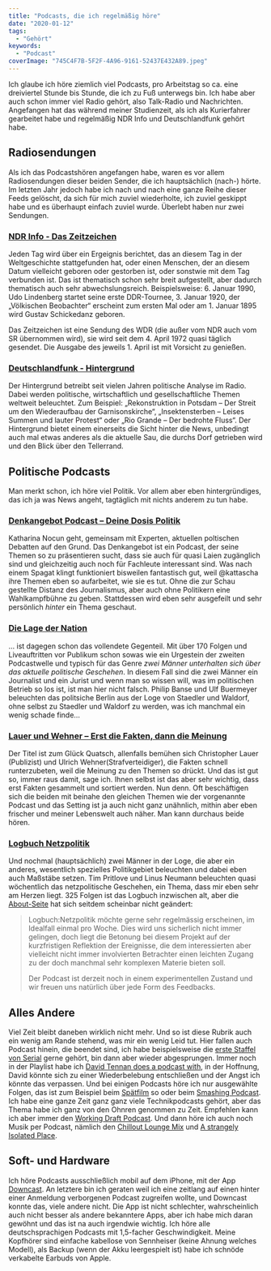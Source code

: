 ```yaml
---
title: "Podcasts, die ich regelmäßig höre"
date: "2020-01-12"
tags:
  - "Gehört"
keywords:
  - "Podcast"
coverImage: "745C4F7B-5F2F-4A96-9161-52437E432A89.jpeg"
---
```


Ich glaube ich höre ziemlich viel Podcasts, pro Arbeitstag so ca. eine dreiviertel Stunde bis Stunde, die ich zu Fuß unterwegs bin. Ich habe aber auch schon immer viel Radio gehört, also Talk-Radio und Nachrichten. Angefangen hat das während meiner Studienzeit, als ich als Kurierfahrer gearbeitet habe und regelmäßig NDR Info und Deutschlandfunk gehört habe.

## Radiosendungen

Als ich das Podcastshören angefangen habe, waren es vor allem Radiosendungen dieser beiden Sender, die ich hauptsächlich (nach-) hörte. Im letzten Jahr jedoch habe ich nach und nach eine ganze Reihe dieser Feeds gelöscht, da sich für mich zuviel wiederholte, ich zuviel geskippt habe und es überhaupt einfach zuviel wurde. Überlebt haben nur zwei Sendungen.

### [NDR Info - Das Zeitzeichen](https://www.ndr.de/nachrichten/info/podcast3010.html)

Jeden Tag wird über ein Ergeignis berichtet, das an diesem Tag in der Weltgeschichte stattgefunden hat, oder einen Menschen, der an diesem Datum vielleicht geboren oder gestorben ist, oder sonstwie mit dem Tag verbunden ist. Das ist thematisch schon sehr breit aufgestellt, aber dadurch thematisch auch sehr abwechslungsreich. Beispielsweise: 6. Januar 1990, Udo Lindenberg startet seine erste DDR-Tournee, 3. Januar 1920, der „Völkischen Beobachter“ erscheint zum ersten Mal oder am 1. Januar 1895 wird Gustav Schickedanz geboren.

Das Zeitzeichen ist eine Sendung des WDR (die außer vom NDR auch vom SR übernommen wird), sie wird seit dem 4. April 1972 quasi täglich gesendet. Die Ausgabe des jeweils 1. April ist mit Vorsicht zu genießen.

### [Deutschlandfunk - Hintergrund](https://www.deutschlandfunk.de/hintergrund.723.de.html)

Der Hintergrund betreibt seit vielen Jahren politische Analyse im Radio. Dabei werden politische, wirtschaftlich und gesellschaftliche Themen weltweit beleuchtet. Zum Beispiel: „Rekonstruktion in Potsdam – Der Streit um den Wiederaufbau der Garnisonskirche“, „Insektensterben – Leises Summen und lauter Protest“ oder „Rio Grande – Der bedrohte Fluss“. Der Hintergrund bietet einem einerseits die Sicht hinter die News, unbedingt auch mal etwas anderes als die aktuelle Sau, die durchs Dorf getrieben wird und den Blick über den Tellerrand.

## Politische Podcasts

Man merkt schon, ich höre viel Politik. Vor allem aber eben hintergründiges, das ich ja was News angeht, tagtäglich mit nichts anderem zu tun habe.

### [Denkangebot Podcast – Deine Dosis Politik](https://www.denkangebot.org/)

Katharina Nocun geht, gemeinsam mit Experten, aktuellen poltischen Debatten auf den Grund. Das Denkangebot ist ein Podcast, der seine Themen so zu präsentieren sucht, dass sie auch für quasi Laien zugänglich sind und gleichzeitig auch noch für Fachleute interessant sind. Was nach einem Spagat klingt funktioniert bisweilen fantastisch gut, weil @kattascha ihre Themen eben so aufarbeitet, wie sie es tut. Ohne die zur Schau gestellte Distanz des Journalismus, aber auch ohne Politikern eine Wahlkampfbühne zu geben. Stattdessen wird eben sehr ausgefeilt und sehr persönlich _hinter_ ein Thema geschaut.

### [Die Lage der Nation](https://www.kuechenstud.io/lagedernation/)

… ist dagegen schon das vollendete Gegenteil. Mit über 170 Folgen und Liveauftritten vor Publikum schon sowas wie ein Urgestein der zweiten Podcastwelle und typisch für das Genre _zwei Männer unterhalten sich über das aktuelle politische Geschehen_. In diesem Fall sind die zwei Männer ein Journalist und ein Jurist und wenn man so wissen will, was im politischen Betrieb so los ist, ist man hier nicht falsch. Philip Banse und Ulf Buermeyer beleuchten das politsiche Berlin aus der Loge von Staedler und Waldorf, ohne selbst zu Staedler und Waldorf zu werden, was ich manchmal ein wenig schade finde…

### [Lauer und Wehner – Erst die Fakten, dann die Meinung](https://lauerundwehner.de/)

Der Titel ist zum Glück Quatsch, allenfalls bemühen sich Christopher Lauer (Publizist) und Ulrich Wehner(Strafverteidiger), die Fakten schnell runterzubeten, weil die Meinung zu den Themen so drückt. Und das ist gut so, immer raus damit, sage ich. Ihnen selbst ist das aber sehr wichtig, dass erst Fakten gesammelt und sortiert werden. Nun denn. Oft beschäftigen sich die beiden mit beinahe den gleichen Themen wie der vorgenannte Podcast und das Setting ist ja auch nicht ganz unähnlich, mithin aber eben frischer und meiner Lebenswelt auch näher. Man kann durchaus beide hören.

### [Logbuch Netzpolitik](https://logbuch-netzpolitik.de/)

Und nochmal (hauptsächlich) zwei Männer in der Loge, die aber ein anderes, wesentlich spezielles Politikgebiet beleuchten und dabei eben auch Maßstäbe setzen. Tim Pritlove und Linus Neumann beleuchten quasi wöchentlich das netzpolitische Geschehen, ein Thema, dass mir eben sehr am Herzen liegt. 325 Folgen ist das Logbuch inzwischen alt, aber die [About-Seite](https://logbuch-netzpolitik.de/about) hat sich seitdem scheinbar nicht geändert:

> Logbuch:Netzpolitik möchte gerne sehr regelmässig erscheinen, im Idealfall einmal pro Woche. Dies wird uns sicherlich nicht immer gelingen, doch liegt die Betonung bei diesem Projekt auf der kurzfristigen Reflektion der Ereignisse, die dem interessierten aber vielleicht nicht immer involvierten Betrachter einen leichten Zugang zu der doch manchmal sehr komplexen Materie bieten soll.
>
> Der Podcast ist derzeit noch in einem experimentellen Zustand und wir freuen uns natürlich über jede Form des Feedbacks.

## Alles Andere

Viel Zeit bleibt daneben wirklich nicht mehr. Und so ist diese Rubrik auch ein wenig am Rande stehend, was mir ein wenig Leid tut. Hier fallen auch Podcast hinein, die beendet sind, ich habe beispielsweise die [erste Staffel von Serial](https://serialpodcast.org/season-one) gerne gehört, bin dann aber wieder abgesprungen. Immer noch in der Playlist habe ich [David Tennan does a podcast with](https://www.david-tennant.com/podcast), in der Hoffnung, David könnte sich zu einer Wiederbelebung entschließen und der Angst ich könnte das verpassen. Und bei einigen Podcasts höre ich nur ausgewählte Folgen, das ist zum Beispiel beim [Spätfilm](https://www.spaetfilm.de/) so oder beim [Smashing Podcast](https://www.smashingmagazine.com/category/smashing-podcast/). Ich habe eine ganze Zeit ganz ganz viele Technikpodcasts gehört, aber das Thema habe ich ganz von den Ohnren genommen zu Zeit. Empfehlen kann ich aber immer den [Working Draft Podcast](https://workingdraft.de/). Und dann höre ich auch noch Musik per Podcast, nämlich den [Chillout Lounge Mix](https://podcasts.apple.com/de/podcast/the-chillout-lounge-mix/id393421247) und [A strangely Isolated Place](http://www.astrangelyisolatedplace.com/).

## Soft- und Hardware

Ich höre Podcasts ausschließlich mobil auf dem iPhone, mit der App [Downcast](http://www.downcastapp.com/). An letztere bin ich geraten weil ich eine zeitlang auf einen hinter einer Anmeldung verborgenen Podcast zugreifen wollte, und Downcast konnte das, viele andere nicht. Die App ist nicht schlechter, wahrscheinlich auch nicht besser als andere bekanntere Apps, aber ich habe mich daran gewöhnt und das ist na auch irgendwie wichtig. Ich höre alle deutschsprachigen Podcasts mit 1,5-facher Geschwindigkeit. Meine Kopfhörer sind einfache kabellose von Sennheiser (keine Ahnung welches Modell), als Backup (wenn der Akku leergespielt ist) habe ich schnöde verkabelte Earbuds von Apple.
